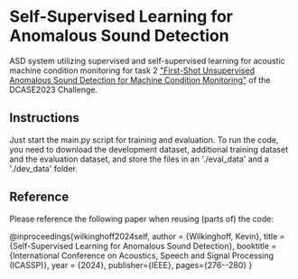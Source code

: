# Self-Supervised Learning for Anomalous Sound Detection

ASD system utilizing supervised and self-supervised learning for acoustic machine condition monitoring for task 2 ["First-Shot Unsupervised Anomalous Sound Detection for Machine Condition Monitoring"](https://dcase.community/challenge2023/task-first-shot-unsupervised-anomalous-sound-detection-for-machine-condition-monitoring) of the DCASE2023 Challenge.

## Instructions

Just start the main.py script for training and evaluation. To run the code, you need to download the development dataset, additional training dataset and the evaluation dataset, and store the files in an './eval_data' and a './dev_data' folder.

## Reference

Please reference the following paper when reusing (parts of) the code:

@inproceedings{wilkinghoff2024self,
  author = {Wilkinghoff, Kevin},
  title = {Self-Supervised Learning for Anomalous Sound Detection},
  booktitle = {International Conference on Acoustics, Speech and Signal Processing (ICASSP)},
  year = {2024},
  publisher={IEEE},
  pages={276--280}
}

